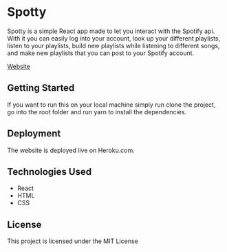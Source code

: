 # Spotty

Spotty is a simple React app made to let you interact with the Spotify api. With it you can easily log into your account, look up your different playlists, listen to your playlists, build new playlists while listening to different songs, and make new playlists that you can post to your Spotify account.

[Website](https://react-spotty.herokuapp.com/) 


## Getting Started

If you want to run this on your local machine simply run clone the project, go into the root folder and run yarn to install the dependencies.

## Deployment

The website is deployed live on Heroku.com.

## Technologies Used

* React
* HTML
* CSS

## License

This project is licensed under the MIT License 

